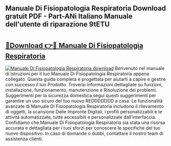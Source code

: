 ## Manuale Di Fisiopatologia Respiratoria Download gratuit PDF - Part-ANi Italiano Manuale dell'utente di riparazione 9tETU

# <h2><a href="http://dfecf2.blite.top/?on=Manuale+Di+Fisiopatologia+Respiratoria">🔗Download 👉🔴 Manuale Di Fisiopatologia Respiratoria</a></h2>

[![Manuale Di Fisiopatologia Respiratoria download](https://i.imgur.com/lujVjoI.png)](http://dfecf2.blite.top/?on=Manuale+Di+Fisiopatologia+Respiratoria)
Benvenuto nel manuale di Istruzioni per il tuo Manuale Di Fisiopatologia Respiratoria appena collegato. Questa guida completa è progettata per aiutarti a capire e gestire con successo il tuo Prodotto. Troverai informazioni dettagliate su funzioni, installazione, funzionamento, manutenzione e Risoluzione dei problemi. Suggerimenti per la sicurezza domestica segui questi suggerimenti per garantire un uso sicuro del tuo nuovo REDDDDDDD a casa. Le funzionalità avanzate di Manuale Di Fisiopatologia Respiratoria includono il rilevamento di oggetti, la scansione Delle Impronte Digitali, i profili personalizzabili e le attività automatizzate, tutte accessibili e personalizzate dall'interfaccia. Confidiamo che Manuale Di Fisiopatologia Respiratoria sia stata una risorsa accurata e dettagliata per i tuoi sforzi per conoscere le specifiche del tuo nuovo dispositivo. In caso di domande o dubbi, contattare il nostro team di assistenza clienti.
